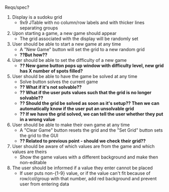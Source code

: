 Reqs/spec?
1. Display is a sudoku grid
    - 9x9 JTable with no column/row labels and with thicker lines separating groups
1. Upon starting a game, a new game should appear
    - The grid associated with the display will be randomly set
1. User should be able to start a new game at any time
    - A "New Game" button will set the grid to a new random grid
    - **??But how??**
1. User should be able to set the difficulty of a new game
    - **?? New game button pops up window with difficulty level, new grid has X number of spots filled?**
1.  User should be able to have the game be solved at any time
    - Solve button solves the current game
    - **?? What if it's not solvable??**
    - **?? What if the user puts values such that the grid is no longer solvable??**
    - **?? Should the grid be solved as soon as it's setup?? Then we can automatically know if the user put an unsolvable grid**
    - **?? If we have the grid solved, we can tell the user whether they put in a wrong value**
1. User should be able to make their own game at any time
    - A "Clear Game" button resets the grid and the "Set Grid" button sets the grid to the GUI
    - **?? Related to previous point - should we check their grid??**
1. User should be aware of which values are from the game and which values are theirs
    - Show the game values with a different background and make then non-editable
1. The user should be informed if a value they enter cannot be placed
    - If user puts non-{1-9} value, or if the value can't fit because of row/col/group with that number, add red background and prevent user from entering data


